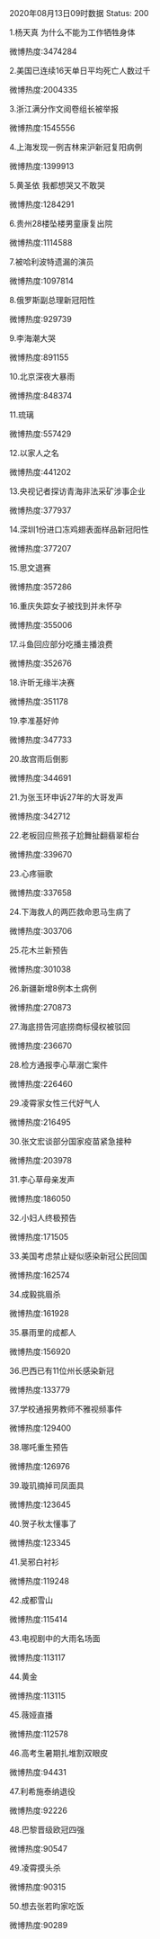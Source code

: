 2020年08月13日09时数据
Status: 200

1.杨天真 为什么不能为工作牺牲身体

微博热度:3474284

2.美国已连续16天单日平均死亡人数过千

微博热度:2004335

3.浙江满分作文阅卷组长被举报

微博热度:1545556

4.上海发现一例吉林来沪新冠复阳病例

微博热度:1399913

5.黄圣依 我都想哭又不敢哭

微博热度:1284291

6.贵州28楼坠楼男童康复出院

微博热度:1114588

7.被哈利波特遗漏的演员

微博热度:1097814

8.俄罗斯副总理新冠阳性

微博热度:929739

9.李海潮大哭

微博热度:891155

10.北京深夜大暴雨

微博热度:848374

11.琉璃

微博热度:557429

12.以家人之名

微博热度:441202

13.央视记者探访青海非法采矿涉事企业

微博热度:377937

14.深圳1份进口冻鸡翅表面样品新冠阳性

微博热度:377207

15.思文退赛

微博热度:357286

16.重庆失踪女子被找到并未怀孕

微博热度:355006

17.斗鱼回应部分吃播主播浪费

微博热度:352676

18.许昕无缘半决赛

微博热度:351178

19.李准基好帅

微博热度:347733

20.故宫雨后倒影

微博热度:344691

21.为张玉环申诉27年的大哥发声

微博热度:342712

22.老板回应熊孩子尬舞扯翻翡翠柜台

微博热度:339670

23.心疼骊歌

微博热度:337658

24.下海救人的两匹救命恩马生病了

微博热度:303706

25.花木兰新预告

微博热度:301038

26.新疆新增8例本土病例

微博热度:270873

27.海底捞告河底捞商标侵权被驳回

微博热度:236670

28.检方通报李心草溺亡案件

微博热度:226460

29.凌霄家女性三代好气人

微博热度:216495

30.张文宏谈部分国家疫苗紧急接种

微博热度:203978

31.李心草母亲发声

微博热度:186050

32.小妇人终极预告

微博热度:171505

33.美国考虑禁止疑似感染新冠公民回国

微博热度:162574

34.成毅挑眉杀

微博热度:161928

35.暴雨里的成都人

微博热度:156920

36.巴西已有11位州长感染新冠

微博热度:133779

37.学校通报男教师不雅视频事件

微博热度:129400

38.哪吒重生预告

微博热度:126976

39.璇玑摘掉司凤面具

微博热度:123645

40.贺子秋太懂事了

微博热度:123345

41.吴邪白衬衫

微博热度:119248

42.成都雪山

微博热度:115414

43.电视剧中的大雨名场面

微博热度:113117

44.黄金

微博热度:113115

45.薇娅直播

微博热度:112578

46.高考生暑期扎堆割双眼皮

微博热度:94431

47.利希施泰纳退役

微博热度:92226

48.巴黎晋级欧冠四强

微博热度:90547

49.凌霄摸头杀

微博热度:90315

50.想去张若昀家吃饭

微博热度:90289

